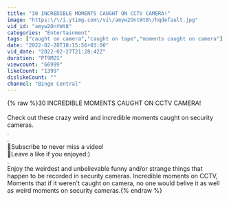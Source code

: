 ```yaml
---
title: "30 INCREDIBLE MOMENTS CAUGHT ON CCTV CAMERA!"
image: "https:\/\/i.ytimg.com\/vi\/amyw2OntWt8\/hqdefault.jpg"
vid_id: "amyw2OntWt8"
categories: "Entertainment"
tags: ["caught on camera","caught on tape","moments caught on camera"]
date: "2022-02-28T18:15:56+03:00"
vid_date: "2022-02-27T21:28:42Z"
duration: "PT9M2S"
viewcount: "66999"
likeCount: "1399"
dislikeCount: ""
channel: "Binge Central"
---
```

{% raw %}30 INCREDIBLE MOMENTS CAUGHT ON CCTV CAMERA!<br /><br />Check out these crazy weird and incredible moments caught on security cameras.<br />.<br />.<br />📌Subscribe to never miss a video!<br />🖤Leave a like if you enjoyed:)<br />.<br />Enjoy the weirdest and unbelievable funny and/or strange things that happen to be recorded in security cameras. Incredible moments on CCTV, Moments that if it weren't caught on camera, no one would belive it as well as weird moments on security cameras.{% endraw %}

